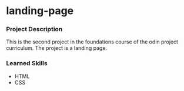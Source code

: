 # landing-page

### Project Description
This is the second project in the foundations course of the odin project curriculum. The project is a landing page.

### Learned Skills
- HTML
- CSS
